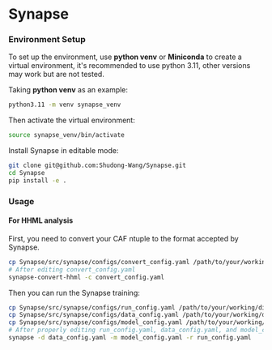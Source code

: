 # Synapse

### Environment Setup

To set up the environment, use **python venv** or **Miniconda** to create a virtual environment, 
it's recommended to use python 3.11, other versions may work but are not tested.

Taking **python venv** as an example:

```bash
python3.11 -m venv synapse_venv
```

Then activate the virtual environment:

```bash
source synapse_venv/bin/activate
```

Install Synapse in editable mode:
```bash
git clone git@github.com:Shudong-Wang/Synapse.git
cd Synapse
pip install -e .
```

### Usage

#### For HHML analysis
First, you need to convert your CAF ntuple to the format accepted by Synapse.
```bash
cp Synapse/src/synapse/configs/convert_config.yaml /path/to/your/working/directory
# After editing convert_config.yaml
synapse-convert-hhml -c convert_config.yaml
```

Then you can run the Synapse training:
```bash
cp Synapse/src/synapse/configs/run_config.yaml /path/to/your/working/directory
cp Synapse/src/synapse/configs/data_config.yaml /path/to/your/working/directory
cp Synapse/src/synapse/configs/model_config.yaml /path/to/your/working/directory
# After properly editing run_config.yaml, data_config.yaml, and model_config.yaml
synapse -d data_config.yaml -m model_config.yaml -r run_config.yaml
```
